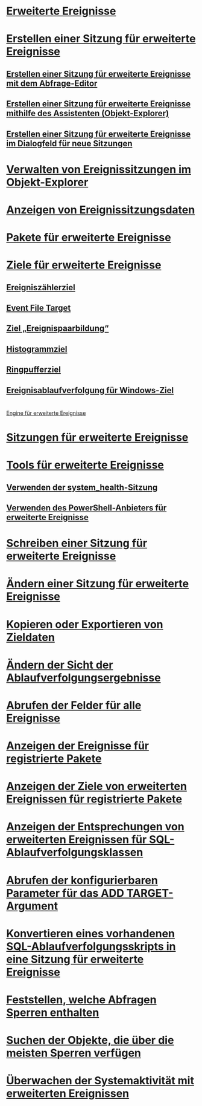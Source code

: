 # [Erweiterte Ereignisse](extended-events.md)
# [Erstellen einer Sitzung für erweiterte Ereignisse](../../database-engine/create-an-extended-events-session.md)
## [Erstellen einer Sitzung für erweiterte Ereignisse mit dem Abfrage-Editor](../../database-engine/create-an-extended-events-session-using-query-editor.md)
## [Erstellen einer Sitzung für erweiterte Ereignisse mithilfe des Assistenten (Objekt-Explorer)](../../database-engine/create-an-extended-events-session-using-the-wizard-object-explorer.md)
## [Erstellen einer Sitzung für erweiterte Ereignisse im Dialogfeld für neue Sitzungen](../../database-engine/create-an-extended-events-session-using-the-new-session-dialog.md)
# [Verwalten von Ereignissitzungen im Objekt-Explorer](manage-event-sessions-in-the-object-explorer.md)
# [Anzeigen von Ereignissitzungsdaten](../../database-engine/view-event-session-data.md)
# [Pakete für erweiterte Ereignisse](sql-server-extended-events-packages.md)
# [Ziele für erweiterte Ereignisse](../../database-engine/sql-server-extended-events-targets.md)
## [Ereigniszählerziel](../../database-engine/event-counter-target.md)
## [Event File Target](../../database-engine/event-file-target.md)
## [Ziel „Ereignispaarbildung“](../../database-engine/event-pairing-target.md)
## [Histogrammziel](../../database-engine/histogram-target.md)
## [Ringpufferziel](../../database-engine/ring-buffer-target.md)
## [Ereignisablaufverfolgung für Windows-Ziel](event-tracing-for-windows-target.md)
# 
  [Engine für erweiterte Ereignisse](sql-server-extended-events-engine.md)
# [Sitzungen für erweiterte Ereignisse](sql-server-extended-events-sessions.md)
# [Tools für erweiterte Ereignisse](extended-events-tools.md)
## [Verwenden der system_health-Sitzung](use-the-ssms-xe-profiler.md)
## [Verwenden des PowerShell-Anbieters für erweiterte Ereignisse](use-the-powershell-provider-for-extended-events.md)
# [Schreiben einer Sitzung für erweiterte Ereignisse](../../database-engine/script-an-extended-event-session.md)
# [Ändern einer Sitzung für erweiterte Ereignisse](alter-an-extended-events-session.md)
# [Kopieren oder Exportieren von Zieldaten](../../database-engine/copy-or-export-target-data.md)
# [Ändern der Sicht der Ablaufverfolgungsergebnisse](../../database-engine/modify-the-trace-results-view.md)
# [Abrufen der Felder für alle Ereignisse](../../database-engine/get-the-fields-for-all-events.md)
# [Anzeigen der Ereignisse für registrierte Pakete](../../database-engine/view-the-events-for-registered-packages.md)
# [Anzeigen der Ziele von erweiterten Ereignissen für registrierte Pakete](../../database-engine/view-the-extended-events-targets-for-registered-packages.md)
# [Anzeigen der Entsprechungen von erweiterten Ereignissen für SQL-Ablaufverfolgungsklassen](view-the-extended-events-equivalents-to-sql-trace-event-classes.md)
# [Abrufen der konfigurierbaren Parameter für das ADD TARGET-Argument](../../database-engine/get-the-configurable-parameters-for-the-add-target-argument.md)
# [Konvertieren eines vorhandenen SQL-Ablaufverfolgungsskripts in eine Sitzung für erweiterte Ereignisse](convert-an-existing-sql-trace-script-to-an-extended-events-session.md)
# [Feststellen, welche Abfragen Sperren enthalten](determine-which-queries-are-holding-locks.md)
# [Suchen der Objekte, die über die meisten Sperren verfügen](find-the-objects-that-have-the-most-locks-taken-on-them.md)
# [Überwachen der Systemaktivität mit erweiterten Ereignissen](monitor-system-activity-using-extended-events.md)

